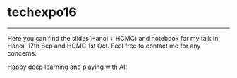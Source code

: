 # techexpo16
----

Here you can find the slides(Hanoi + HCMC) and notebook for my talk in Hanoi, 17th Sep and HCMC 1st Oct. Feel free to contact me for any concerns.

Happy deep learning and playing with AI!


